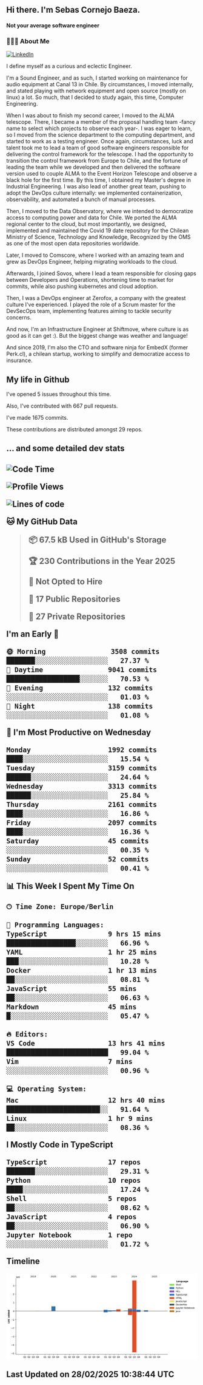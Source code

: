 <h2> Hi there.  I'm Sebas Cornejo Baeza.</h2>
<h4> Not your average software engineer</h4>
<h3> 👨🏻‍💻 About Me </h3>
<a href="http://linkedin.com/in/sebastian-cornejo-baeza/"><img alt="LinkedIn" src="https://img.shields.io/badge/Sebas%20Cornejo%20-informational?style=appveyor&logo=linkedin"></a>


I define myself as a curious and eclectic Engineer.

I'm a Sound Engineer, and as such, I started working on maintenance for audio equipment at Canal 13 in Chile.
By circumstances, I moved internally, and stated playing with network equipment and open source (mostly on linux) 
a lot. So much, that I decided to study again, this time, Computer Engineering.

When I was about to finish my second career, I moved to the ALMA telescope. There, I became a member of the proposal handling team
-fancy name to select which projects to observe each year-. 
I was eager to learn, so I moved from the science department to the computing department, and started to work as 
a testing engineer. Once again, circumstances, luck and talent took me to lead a team of good software engineers 
responsible for delivering the control framework for the telescope. I had the opportunity to transition the control framework from
Europe to Chile, and the fortune of leading the team while we developed and then delivered the software
version used to couple ALMA to the Event Horizon Telescope and observe a black hole for the first time.
By this time, I obtained my Master's degree in Industrial Engineering.
I was also lead of another great team, pushing to adopt the DevOps culture internally: we implemented containerization, observability, and automated a bunch of manual processes.

Then, I moved to the Data Observatory, where we intended to democratize access to computing power
and data for Chile. We ported the ALMA regional center to the cloud, but most importantly, we designed, implemented
and maintained the Covid 19 date repository for the Chilean Ministry of Science, Technology and Knowledge, Recognized by the OMS as one of the most open
data repositories worldwide.

Later, I moved to Comscore, where I worked with an amazing team and grew as DevOps Engineer, helping migrating workloads to the cloud.

Afterwards, I joined Sovos, where I lead a team responsible for closing gaps between Developers and Operations, shortening time to market for commits, while
also pushing kubernetes and cloud adoption.

Then, I was a DevOps engineer at Zerofox, a company with the greatest culture I've experienced. I played the role of a Scrum master for the DevSecOps team,
implementing features aiming to tackle security concerns.

And now, I'm an Infrastructure Engineer at Shiftmove, where culture is as good as it can get :). But the biggest change was weather and language!
 
And since 2019, I'm also the CTO and software ninja for EmbedX (former Perk.cl), a chilean startup, working to simplify and democratize access to insurance.

<h2> My life in Github </h2>

I've opened 5 issues throughout this time.

Also, I've contributed with 667 pull requests.

I've made 1675 commits.

These contributions are distributed amongst 29 repos.

<h2>... and some detailed dev stats<h2>

<!--START_SECTION:waka-->
![Code Time](http://img.shields.io/badge/Code%20Time-1%2C057%20hrs%2042%20mins-blue)

![Profile Views](http://img.shields.io/badge/Profile%20Views-33-blue)

![Lines of code](https://img.shields.io/badge/From%20Hello%20World%20I%27ve%20Written-5.2%20million%20lines%20of%20code-blue)

**🐱 My GitHub Data** 

> 📦 67.5 kB Used in GitHub's Storage 
 > 
> 🏆 230 Contributions in the Year 2025
 > 
> 🚫 Not Opted to Hire
 > 
> 📜 17 Public Repositories 
 > 
> 🔑 27 Private Repositories 
 > 
**I'm an Early 🐤** 

```text
🌞 Morning                3508 commits        ███████░░░░░░░░░░░░░░░░░░   27.37 % 
🌆 Daytime                9041 commits        ██████████████████░░░░░░░   70.53 % 
🌃 Evening                132 commits         ░░░░░░░░░░░░░░░░░░░░░░░░░   01.03 % 
🌙 Night                  138 commits         ░░░░░░░░░░░░░░░░░░░░░░░░░   01.08 % 
```
📅 **I'm Most Productive on Wednesday** 

```text
Monday                   1992 commits        ████░░░░░░░░░░░░░░░░░░░░░   15.54 % 
Tuesday                  3159 commits        ██████░░░░░░░░░░░░░░░░░░░   24.64 % 
Wednesday                3313 commits        ██████░░░░░░░░░░░░░░░░░░░   25.84 % 
Thursday                 2161 commits        ████░░░░░░░░░░░░░░░░░░░░░   16.86 % 
Friday                   2097 commits        ████░░░░░░░░░░░░░░░░░░░░░   16.36 % 
Saturday                 45 commits          ░░░░░░░░░░░░░░░░░░░░░░░░░   00.35 % 
Sunday                   52 commits          ░░░░░░░░░░░░░░░░░░░░░░░░░   00.41 % 
```


📊 **This Week I Spent My Time On** 

```text
🕑︎ Time Zone: Europe/Berlin

💬 Programming Languages: 
TypeScript               9 hrs 15 mins       █████████████████░░░░░░░░   66.96 % 
YAML                     1 hr 25 mins        ███░░░░░░░░░░░░░░░░░░░░░░   10.28 % 
Docker                   1 hr 13 mins        ██░░░░░░░░░░░░░░░░░░░░░░░   08.81 % 
JavaScript               55 mins             ██░░░░░░░░░░░░░░░░░░░░░░░   06.63 % 
Markdown                 45 mins             █░░░░░░░░░░░░░░░░░░░░░░░░   05.47 % 

🔥 Editors: 
VS Code                  13 hrs 41 mins      █████████████████████████   99.04 % 
Vim                      7 mins              ░░░░░░░░░░░░░░░░░░░░░░░░░   00.96 % 

💻 Operating System: 
Mac                      12 hrs 40 mins      ███████████████████████░░   91.64 % 
Linux                    1 hr 9 mins         ██░░░░░░░░░░░░░░░░░░░░░░░   08.36 % 
```

**I Mostly Code in TypeScript** 

```text
TypeScript               17 repos            ███████░░░░░░░░░░░░░░░░░░   29.31 % 
Python                   10 repos            ████░░░░░░░░░░░░░░░░░░░░░   17.24 % 
Shell                    5 repos             ██░░░░░░░░░░░░░░░░░░░░░░░   08.62 % 
JavaScript               4 repos             ██░░░░░░░░░░░░░░░░░░░░░░░   06.90 % 
Jupyter Notebook         1 repo              ░░░░░░░░░░░░░░░░░░░░░░░░░   01.72 % 
```



**Timeline**

![Lines of Code chart](https://raw.githubusercontent.com/scornejob/scornejob/master/assets/bar_graph.png)


 Last Updated on 28/02/2025 10:38:44 UTC
<!--END_SECTION:waka-->
